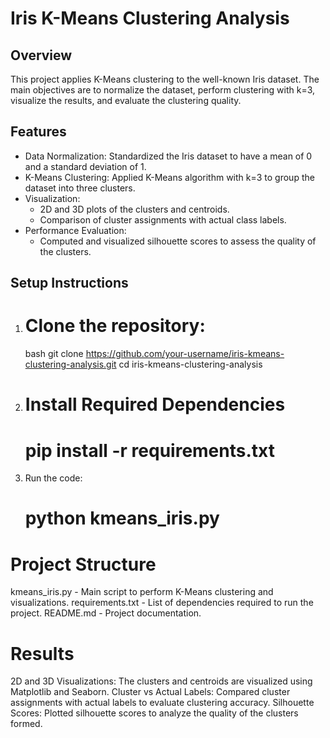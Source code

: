 # Iris K-Means Clustering Analysis

## Overview

This project applies K-Means clustering to the well-known Iris dataset. The main objectives are to normalize the dataset, perform clustering with k=3, visualize the results, and evaluate the clustering quality.

## Features

- Data Normalization: Standardized the Iris dataset to have a mean of 0 and a standard deviation of 1.
- K-Means Clustering: Applied K-Means algorithm with k=3 to group the dataset into three clusters.
- Visualization:
  - 2D and 3D plots of the clusters and centroids.
  - Comparison of cluster assignments with actual class labels.
- Performance Evaluation: 
  - Computed and visualized silhouette scores to assess the quality of the clusters.

## Setup Instructions

1. # Clone the repository:
     bash
   git clone https://github.com/your-username/iris-kmeans-clustering-analysis.git
   cd iris-kmeans-clustering-analysis
2. # Install Required Dependencies
    # pip install -r requirements.txt
3. Run the code:
    # python kmeans_iris.py
# Project Structure
kmeans_iris.py - Main script to perform K-Means clustering and visualizations.
requirements.txt - List of dependencies required to run the project.
README.md - Project documentation.
# Results
2D and 3D Visualizations: The clusters and centroids are visualized using Matplotlib and Seaborn.
Cluster vs Actual Labels: Compared cluster assignments with actual labels to evaluate clustering accuracy.
Silhouette Scores: Plotted silhouette scores to analyze the quality of the clusters formed.

